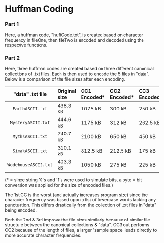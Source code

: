 # Huffman Coding  
  
### Part 1  
Here, a huffman code, "huffCode.txt", is created based on character frequency in fileOne, then fileTwo is encoded and decoded using the respective functions.  
  
### Part 2  
Here, three huffman codes are created based on three different canonical collections of .txt files. Each is then used to encode the 5 files in "data". Below is a comparison of the file sizes after each encoding.
  

| **"data" .txt file** | Original size | CC1 Encoded* | CC2 Encoded* | CC3 Encoded*|
|:---:|:---|:---|:---|:---|
|`EarthASCII.txt` | 438.3 kB  | 1075 kB | 300 kB  | 250 kB  |
|`MysteryASCII.txt` | 444.6 kB  | 1175 kB | 312 kB  | 262.5 kB  |
|`MythsASCII.txt` | 740.7 kB  | 2100 kB | 650 kB  | 450 kB  |
|`SimakASCII.txt` | 310.1 kB  | 812.5 kB | 212.5 kB  | 175 kB |
|`WodehouseASCII.txt` | 403.3 kB  | 1050 kB | 275 kB  | 225 kB|  
  
(* = since string '0's and '1's were used to simulate bits, a byte = bit conversion was applied for the size of encoded files.)  
  
The 1st CC is the worst (and actually increases program size) since the character frequency was based upon a list of lowercase words lacking any punctuation. This differs drastically from the collection of .txt files in "data" being encoded.  
  
Both the 2nd & 3rd improve the file sizes similarly because of similar file structure between the canonical collections & "data". CC3 out performs CC2 because of the length of files, a larger 'sample space' leads directly to more accurate character frequencies.
